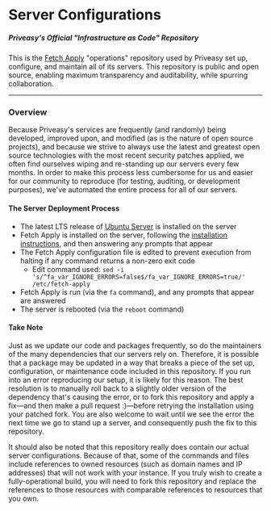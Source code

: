 # Server Configurations

##### Priveasy's Official "Infrastructure as Code" Repository

This is the [Fetch Apply](https://git.p5.vc/Priveasy/fetch-apply "Fetch Apply") "operations" repository used by Priveasy set up, configure, and maintain all of its servers. This repository is public and open source, enabling maximum transparency and auditability, while spurring collaboration.

------------

### Overview

Because Priveasy's services are frequently (and randomly) being developed, improved upon, and modified (as is the nature of open source projects), and because we strive to always use the latest and greatest open source technologies with the most recent security patches applied, we often find ourselves wiping and re-standing up our servers every few months. In order to make this process less cumbersome for us and easier for our community to reproduce (for testing, auditing, or development purposes), we've automated the entire process for all of our servers.

#### The Server Deployment Process

- The latest LTS release of [Ubuntu Server](https://ubuntu.com/download/server "Ubuntu Server") is installed on the server
- Fetch Apply is installed on the server, following the [installation instructions](https://source.priveasy.org/Priveasy/fetch-apply#installation "installation instructions"), and then answering any prompts that appear
- The Fetch Apply configuration file is edited to prevent execution from halting if any command returns a non-zero exit code
  - Edit command used: `sed -i 's/^fa_var_IGNORE_ERRORS=false$/fa_var_IGNORE_ERRORS=true/' /etc/fetch-apply`
- Fetch Apply is run (via the `fa` command), and any prompts that appear are answered
- The server is rebooted (via the `reboot` command)

#### Take Note

Just as we update our code and packages frequently, so do the maintainers of the many dependencies that our servers rely on. Therefore, it is possible that a package may be updated in a way that breaks a piece of the set up, configuration, or maintenance code included in this repository. If you run into an error reproducing our setup, it is likely for this reason. The best resolution is to manually roll back to a slightly older version of the dependency that's causing the error, or to fork this repository and apply a fix—and then make a pull request :)—before retrying the installation using your patched fork. You are also welcome to wait until we see the error the next time we go to stand up a server, and consequently push the fix to this repository.

It should also be noted that this repository really does contain our actual server configurations. Because of that, some of the commands and files include references to owned resources (such as domain names and IP addresses) that will not work with your instance. If you truly wish to create a fully-operational build, you will need to fork this repository and replace the references to those resources with comparable references to resources that you own.
